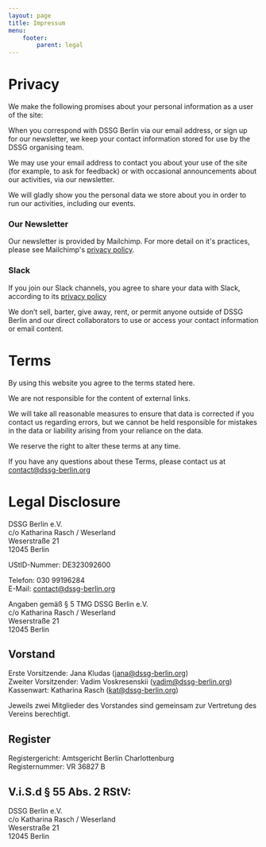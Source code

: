 ```yaml
---
layout: page
title: Impressum
menu:
    footer:
        parent: legal
---
```


# Privacy

We make the following promises about your personal information as a user of the site:

When you correspond with DSSG Berlin via our email address, or sign up for our newsletter, we keep your contact information stored for use by the DSSG organising team.

We may use your email address to contact you about your use of the site (for example, to ask for feedback) or with occasional announcements about our activities, via our newsletter.

We will gladly show you the personal data we store about you in order to run our activities, including our events.

### Our Newsletter

Our newsletter is provided by Mailchimp. For more detail on it's practices, please see Mailchimp's [privacy policy](https://mailchimp.com/legal/privacy/).

### Slack

If you join our Slack channels, you agree to share your data with Slack, according to its [privacy policy](https://slack.com/privacy)

We don’t sell, barter, give away, rent, or permit anyone outside of DSSG Berlin and our direct collaborators to use or access your contact information or email content.

# Terms

By using this website you agree to the terms stated here.

We are not responsible for the content of external links.

We will take all reasonable measures to ensure that data is corrected if you contact us regarding errors, but we cannot be held responsible for mistakes in the data or liability arising from your reliance on the data.

We reserve the right to alter these terms at any time.

If you have any questions about these Terms, please contact us at contact@dssg-berlin.org


# Legal Disclosure

DSSG Berlin e.V. <br/>
c/o Katharina Rasch / Weserland <br/>
Weserstraße 21 <br/>
12045 Berlin <br/>

UStID-Nummer: DE323092600 <br/>

Telefon: 030 99196284 <br/>
E-Mail: contact@dssg-berlin.org

Angaben gemäß § 5 TMG
DSSG Berlin e.V. <br/>
c/o Katharina Rasch / Weserland <br/>
Weserstraße 21 <br/>
12045 Berlin <br/>

## Vorstand

Erste Vorsitzende: Jana Kludas (jana@dssg-berlin.org) <br/>
Zweiter Vorsitzender: Vadim Voskresenskii (vadim@dssg-berlin.org) <br/>
Kassenwart: Katharina Rasch (kat@dssg-berlin.org) <br/>

Jeweils zwei Mitglieder des Vorstandes sind gemeinsam zur Vertretung des Vereins berechtigt.

## Register

Registergericht: Amtsgericht Berlin Charlottenburg <br/>
Registernummer: VR 36827 B


## V.i.S.d § 55 Abs. 2 RStV:

DSSG Berlin e.V. <br/>
c/o Katharina Rasch / Weserland <br/>
Weserstraße 21 <br/>
12045 Berlin <br/>



